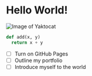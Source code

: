 # Hello World!
![Image of Yaktocat](https://octodex.github.com/images/yaktocat.png)
```python
def add(x, y)
  return x + y
```
- [ ] Turn on GitHub Pages
- [ ] Outline my portfolio
- [ ] Introduce myself to the world

